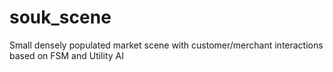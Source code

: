 # souk_scene
Small densely populated market scene with customer/merchant interactions based on FSM and Utility AI
